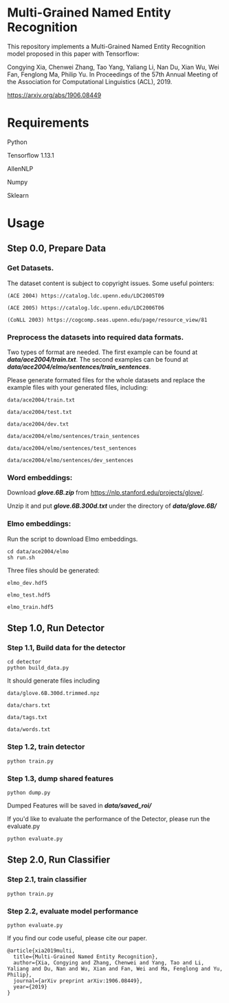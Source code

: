 # Multi-Grained Named Entity Recognition


This repository implements a Multi-Grained Named Entity Recognition model proposed in this paper with Tensorflow:

Congying Xia, Chenwei Zhang, Tao Yang, Yaliang Li, Nan Du, Xian Wu, Wei Fan, Fenglong Ma, Philip Yu. In Proceedings of the 57th Annual Meeting of the Association for Computational Linguistics (ACL), 2019. 

https://arxiv.org/abs/1906.08449

# Requirements

Python

Tensorflow 1.13.1

AllenNLP

Numpy

Sklearn


# Usage

## Step 0.0, Prepare Data

 ### Get Datasets.
 
 The dataset content is subject to copyright issues. Some useful pointers:

    (ACE 2004) https://catalog.ldc.upenn.edu/LDC2005T09

    (ACE 2005) https://catalog.ldc.upenn.edu/LDC2006T06

    (CoNLL 2003) https://cogcomp.seas.upenn.edu/page/resource_view/81


 ### Preprocess the datasets into required data formats.

   Two types of format are needed. The first example can be found at ***data/ace2004/train.txt***. The second examples can be found at ***data/ace2004/elmo/sentences/train_sentences***.
     
   Please generate formated files for the whole datasets and replace the example files with your generated files, including:
    
    data/ace2004/train.txt
    
    data/ace2004/test.txt
    
    data/ace2004/dev.txt
    
    data/ace2004/elmo/sentences/train_sentences
    
    data/ace2004/elmo/sentences/test_sentences
    
    data/ace2004/elmo/sentences/dev_sentences


### Word embeddings: 

   Download ***glove.6B.zip*** from https://nlp.stanford.edu/projects/glove/. 

   Unzip it and put ***glove.6B.300d.txt*** under the directory of ***data/glove.6B/***

### Elmo embeddings: 

Run the script to download Elmo embeddings.

    cd data/ace2004/elmo
    sh run.sh
  
 Three files should be generated:
 
    elmo_dev.hdf5
 
    elmo_test.hdf5
 
    elmo_train.hdf5 
 
 
## Step 1.0, Run Detector

  ### Step 1.1, Build data for the detector

  ```
  cd detector
  python build_data.py
  ```
  
  It should generate files including
        
    data/glove.6B.300d.trimmed.npz
    
    data/chars.txt
    
    data/tags.txt
    
    data/words.txt
          

   ### Step 1.2, train detector
 
  ```
  python train.py
  ```

   ### Step 1.3, dump shared features
  
  ```
  python dump.py
  ```
  Dumped Features will be saved in ***data/saved_roi/***

  If you'd like to evaluate the performance of the Detector, please run the evaluate.py
  
  ```
  python evaluate.py
  ```

## Step 2.0, Run Classifier

   ### Step 2.1, train classifier
  
  ```
  python train.py
  ```

   ### Step 2.2, evaluate model performance
  
  ```
  python evaluate.py
  ```

If you find our code useful, please cite our paper.

```
@article{xia2019multi,
  title={Multi-Grained Named Entity Recognition},
  author={Xia, Congying and Zhang, Chenwei and Yang, Tao and Li, Yaliang and Du, Nan and Wu, Xian and Fan, Wei and Ma, Fenglong and Yu, Philip},
  journal={arXiv preprint arXiv:1906.08449},
  year={2019}
}

```
